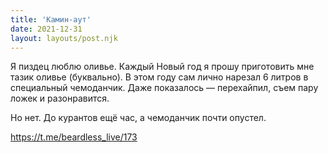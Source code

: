 ```yaml
---
title: 'Камин-аут'
date: 2021-12-31
layout: layouts/post.njk
---
```


Я пиздец люблю оливье. Каждый Новый год я прошу приготовить мне тазик оливье (буквально). В этом году сам лично нарезал 6 литров в специальный чемоданчик. Даже показалось — перехайпил, съем пару ложек и разонравится. 

Но нет. До курантов ещё час, а чемоданчик почти опустел.


https://t.me/beardless_live/173